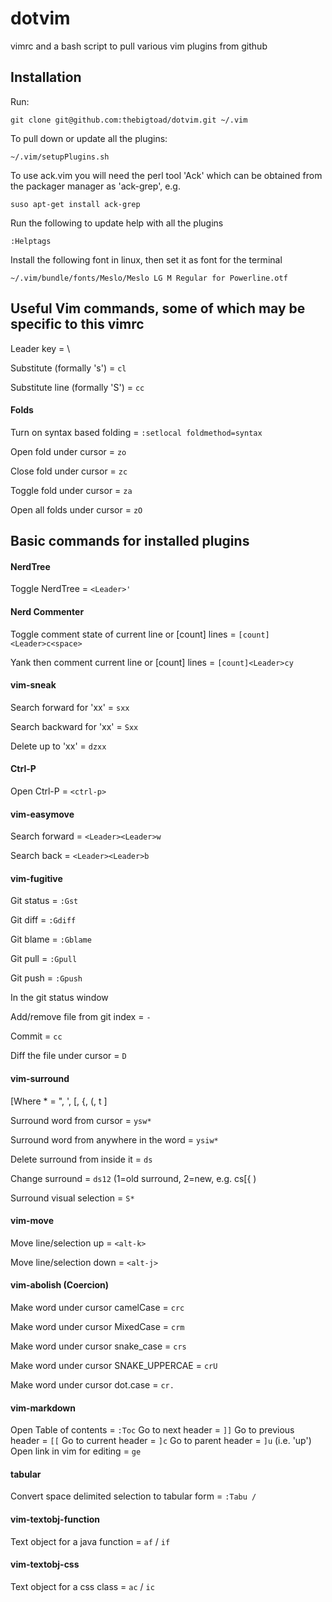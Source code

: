 dotvim
======
vimrc and a bash script to pull various vim plugins from github

Installation
------------
Run:

    git clone git@github.com:thebigtoad/dotvim.git ~/.vim
 
To pull down or update all the plugins:

    ~/.vim/setupPlugins.sh

To use ack.vim you will need the perl tool 'Ack' which can be obtained from the packager manager as 'ack-grep', e.g. 

    suso apt-get install ack-grep

Run the following to update help with all the plugins

    :Helptags

Install the following font in linux, then set it as font for the terminal
    
    ~/.vim/bundle/fonts/Meslo/Meslo LG M Regular for Powerline.otf

Useful Vim commands, some of which may be specific to this vimrc
----------------------------------------------------------------

Leader key = \

Substitute (formally 's') = `cl`

Substitute line (formally 'S') = `cc`


#### Folds
Turn on syntax based folding = `:setlocal foldmethod=syntax`

Open fold under cursor = `zo`

Close fold under cursor = `zc`

Toggle fold under cursor = `za`

Open all folds under cursor = `zO`


Basic commands for installed plugins
------------------------------------

#### NerdTree 
Toggle NerdTree = `<Leader>'`


#### Nerd Commenter
Toggle comment state of current line or [count] lines = `[count]<Leader>c<space>`

Yank then comment current line or [count] lines = `[count]<Leader>cy`


#### vim-sneak
Search forward for 'xx' = `sxx`

Search backward for 'xx' = `Sxx`

Delete up to 'xx' = `dzxx`


#### Ctrl-P
Open Ctrl-P = `<ctrl-p>`


#### vim-easymove
Search forward = `<Leader><Leader>w`

Search back = `<Leader><Leader>b`


#### vim-fugitive
Git status = `:Gst`

Git diff = `:Gdiff`

Git blame = `:Gblame`

Git pull = `:Gpull`

Git push = `:Gpush`


In the git status window

Add/remove file from git index = `-`

Commit = `cc`

Diff the file under cursor = `D`


#### vim-surround
[Where * = ", ', [, {, (, t ]

Surround word from cursor = `ysw*`

Surround word from anywhere in the word = `ysiw*`

Delete surround from inside it = `ds`

Change surround = `ds12` (1=old surround, 2=new, e.g. cs[{ )

Surround visual selection = `S*`


#### vim-move
Move line/selection up = `<alt-k>`

Move line/selection down = `<alt-j>`

#### vim-abolish (Coercion)
Make word under cursor camelCase = `crc`

Make word under cursor MixedCase = `crm`

Make word under cursor snake_case = `crs`

Make word under cursor SNAKE_UPPERCAE = `crU`

Make word under cursor dot.case = `cr.`


#### vim-markdown
Open Table of contents = `:Toc`
Go to next header = `]]`
Go to previous header = `[[`
Go to current header = `]c`
Go to parent header = `]u` (i.e. 'up')
Open link in vim for editing = `ge`


#### tabular
Convert space delimited selection to tabular form = `:Tabu / ` 


#### vim-textobj-function
Text object for a java function = `af` / `if`


#### vim-textobj-css
Text object for a css class = `ac` / `ic`

